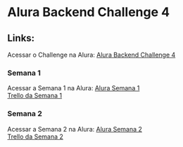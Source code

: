 # Alura Backend Challenge 4

## Links:

Acessar o Challenge na Alura: [Alura Backend Challenge 4](https://www.alura.com.br/challenges/back-end-4/)

### Semana 1
Acessar a Semana 1 na Alura: [Alura Semana 1](https://www.alura.com.br/challenges/back-end-4/semana-01-implementando-api-rest)<br>
[Trello da Semana 1](https://trello.com/b/ofAXrAlA/challenge-backend-semana-1)

### Semana 2
Acessar a Semana 2 na Alura: [Alura Semana 2](https://www.alura.com.br/challenges/back-end-4/semana-02-mudancas-api-novas-funcionalidades)<br>
[Trello da Semana 2](https://trello.com/b/ofAXrAlA/challenge-backend-semana-2)
